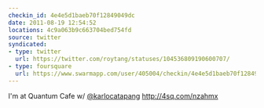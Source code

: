 ```yaml
---
checkin_id: 4e4e5d1baeb70f12849049dc
date: 2011-08-19 12:54:52
locations: 4c9a063b9c663704bed754fd
source: twitter
syndicated:
- type: twitter
  url: https://twitter.com/roytang/statuses/104536809190600707/
- type: foursquare
  url: https://www.swarmapp.com/user/405004/checkin/4e4e5d1baeb70f12849049dc?s=XKYuONw52EpqqyFkxfuHHn6jTYk&ref=tw
---
```


I'm at Quantum Cafe w/ [@karlocatapang](https://twitter.com/karlocatapang/) http://4sq.com/nzahmx